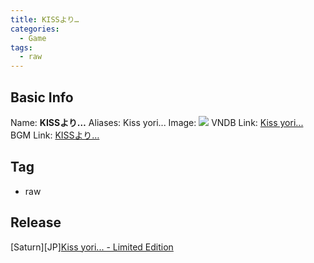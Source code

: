 ```yaml
---
title: KISSより…
categories:
  - Game
tags:
  - raw
---
```

## Basic Info

Name: **KISSより…**
Aliases: Kiss yori...
Image: ![](https://s2.vndb.org/cv/90/5190.jpg)
VNDB Link: [Kiss yori...](https://vndb.org/v4200)
BGM Link: [KISSより…](https://bangumi.tv/subject/84413)

## Tag

 - raw

## Release

\[Saturn\]\[JP\][Kiss yori... - Limited Edition](../../r/r11559/)